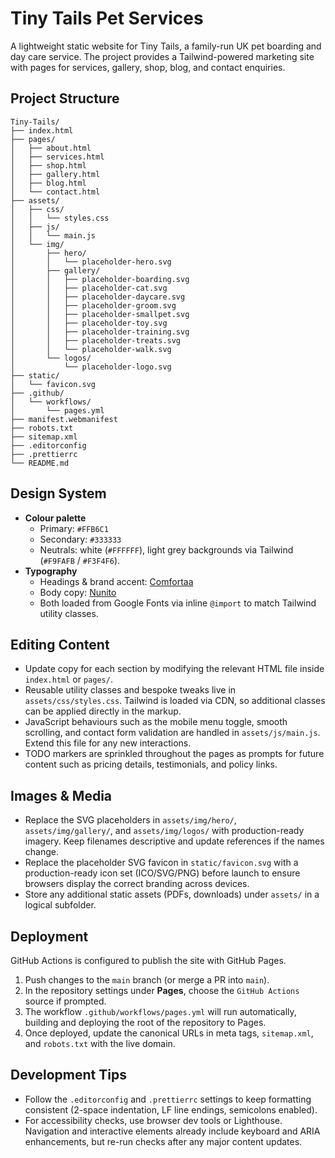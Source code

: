 # Tiny Tails Pet Services

A lightweight static website for Tiny Tails, a family-run UK pet boarding and day care service. The project provides a Tailwind-powered marketing site with pages for services, gallery, shop, blog, and contact enquiries.

## Project Structure

```
Tiny-Tails/
├── index.html
├── pages/
│   ├── about.html
│   ├── services.html
│   ├── shop.html
│   ├── gallery.html
│   ├── blog.html
│   └── contact.html
├── assets/
│   ├── css/
│   │   └── styles.css
│   ├── js/
│   │   └── main.js
│   └── img/
│       ├── hero/
│       │   └── placeholder-hero.svg
│       ├── gallery/
│       │   ├── placeholder-boarding.svg
│       │   ├── placeholder-cat.svg
│       │   ├── placeholder-daycare.svg
│       │   ├── placeholder-groom.svg
│       │   ├── placeholder-smallpet.svg
│       │   ├── placeholder-toy.svg
│       │   ├── placeholder-training.svg
│       │   ├── placeholder-treats.svg
│       │   └── placeholder-walk.svg
│       └── logos/
│           └── placeholder-logo.svg
├── static/
│   └── favicon.svg
├── .github/
│   └── workflows/
│       └── pages.yml
├── manifest.webmanifest
├── robots.txt
├── sitemap.xml
├── .editorconfig
├── .prettierrc
└── README.md
```

## Design System

- **Colour palette**
  - Primary: `#FFB6C1`
  - Secondary: `#333333`
  - Neutrals: white (`#FFFFFF`), light grey backgrounds via Tailwind (`#F9FAFB` / `#F3F4F6`).
- **Typography**
  - Headings & brand accent: [Comfortaa](https://fonts.google.com/specimen/Comfortaa)
  - Body copy: [Nunito](https://fonts.google.com/specimen/Nunito)
  - Both loaded from Google Fonts via inline `@import` to match Tailwind utility classes.

## Editing Content

- Update copy for each section by modifying the relevant HTML file inside `index.html` or `pages/`.
- Reusable utility classes and bespoke tweaks live in `assets/css/styles.css`. Tailwind is loaded via CDN, so additional classes can be applied directly in the markup.
- JavaScript behaviours such as the mobile menu toggle, smooth scrolling, and contact form validation are handled in `assets/js/main.js`. Extend this file for any new interactions.
- TODO markers are sprinkled throughout the pages as prompts for future content such as pricing details, testimonials, and policy links.

## Images & Media

- Replace the SVG placeholders in `assets/img/hero/`, `assets/img/gallery/`, and `assets/img/logos/` with production-ready imagery. Keep filenames descriptive and update references if the names change.
- Replace the placeholder SVG favicon in `static/favicon.svg` with a production-ready icon set (ICO/SVG/PNG) before launch to ensure browsers display the correct branding across devices.
- Store any additional static assets (PDFs, downloads) under `assets/` in a logical subfolder.

## Deployment

GitHub Actions is configured to publish the site with GitHub Pages.

1. Push changes to the `main` branch (or merge a PR into `main`).
2. In the repository settings under **Pages**, choose the `GitHub Actions` source if prompted.
3. The workflow `.github/workflows/pages.yml` will run automatically, building and deploying the root of the repository to Pages.
4. Once deployed, update the canonical URLs in meta tags, `sitemap.xml`, and `robots.txt` with the live domain.

## Development Tips

- Follow the `.editorconfig` and `.prettierrc` settings to keep formatting consistent (2-space indentation, LF line endings, semicolons enabled).
- For accessibility checks, use browser dev tools or Lighthouse. Navigation and interactive elements already include keyboard and ARIA enhancements, but re-run checks after any major content updates.
